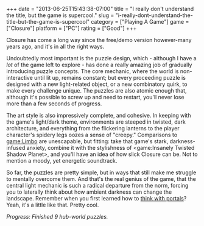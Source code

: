 +++
date = "2013-06-25T15:43:38-07:00"
title = "I really don't understand the title, but the game is supercool."
slug = "i-really-dont-understand-the-title-but-the-game-is-supercool"
category = ["Playing A Game"]
game = ["Closure"]
platform = ["PC"]
rating = ["Good"]
+++

Closure has come a long way since the free/demo version however-many years ago, and it's in all the right ways.

Undoubtedly most important is the puzzle design, which - although I have a <i>lot</i> of the game left to explore - has done a really amazing job of gradually introducing puzzle concepts.  The core mechanic, where the world is non-interactive until lit up, remains constant; but every proceeding puzzle is designed with a new light-related object, or a new combinatory quirk, to make every challenge unique.  The puzzles are also atomic enough that, although it's possible to screw up and need to restart, you'll never lose more than a few seconds of progress.

The art style is also impressively complete, and cohesive.  In keeping with the game's light/dark theme, environments are steeped in twisted, dark architecture, and everything from the flickering lanterns to the player character's spidery legs oozes a sense of "creepy."  Comparisons to <game:Limbo> are unescapable, but fitting: take that game's stark, darkness-infused anxiety, combine it with the stylishness of <game:Insanely Twisted Shadow Planet>, and you'll have an idea of how slick Closure can be.  Not to mention a moody, yet energetic soundtrack.

So far, the puzzles are pretty simple, but in ways that still make me struggle to mentally overcome them.  And that's the real genius of the game, that the central light mechanic is such a radical departure from the norm, forcing you to laterally think about how ambient darkness can change the landscape.  Remember when you first learned how to [think with portals](game:Portal)?  Yeah, it's a little like that.  Pretty cool.

<i>Progress: Finished 9 hub-world puzzles.</i>